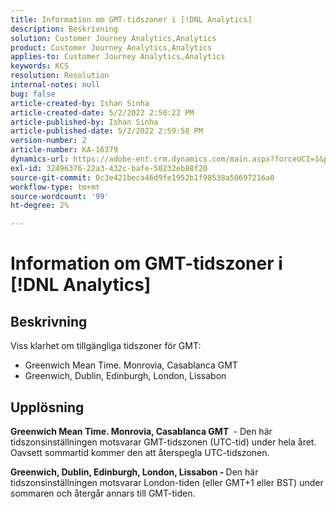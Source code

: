 ```yaml
---
title: Information om GMT-tidszoner i [!DNL Analytics]
description: Beskrivning
solution: Customer Journey Analytics,Analytics
product: Customer Journey Analytics,Analytics
applies-to: Customer Journey Analytics,Analytics
keywords: KCS
resolution: Resolution
internal-notes: null
bug: false
article-created-by: Ishan Sinha
article-created-date: 5/2/2022 2:50:22 PM
article-published-by: Ishan Sinha
article-published-date: 5/2/2022 2:59:58 PM
version-number: 2
article-number: KA-16379
dynamics-url: https://adobe-ent.crm.dynamics.com/main.aspx?forceUCI=1&pagetype=entityrecord&etn=knowledgearticle&id=06b43830-27ca-ec11-a7b5-6045bd00dca1
exl-id: 32496376-22a3-432c-bafe-50232eb88f20
source-git-commit: 0c3e421beca46d9fe1952b1f98538a50697216a0
workflow-type: tm+mt
source-wordcount: '99'
ht-degree: 2%

---
```


# Information om GMT-tidszoner i [!DNL Analytics]

## Beskrivning


Viss klarhet om tillgängliga tidszoner för GMT:

- Greenwich Mean Time. Monrovia, Casablanca GMT
- Greenwich, Dublin, Edinburgh, London, Lissabon



## Upplösning


<b>Greenwich Mean Time. Monrovia, Casablanca GMT </b> - Den här tidszonsinställningen motsvarar GMT-tidszonen (UTC-tid) under hela året. Oavsett sommartid kommer den att återspegla UTC-tidszonen.

<b>Greenwich, Dublin, Edinburgh, London, Lissabon - </b>Den här tidszonsinställningen motsvarar London-tiden (eller GMT+1 eller BST) under sommaren och återgår annars till GMT-tiden.
